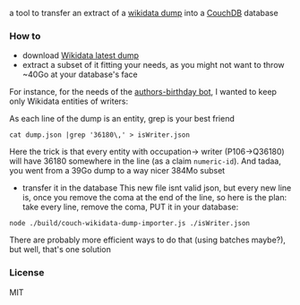 a tool to transfer an extract of a [wikidata dump](https://www.wikidata.org/wiki/Wikidata:Database_download#JSON_dumps_.28recommended.29) into a [CouchDB](couchdb.org) database

### How to

* download [Wikidata latest dump](https://www.wikidata.org/wiki/Wikidata:Database_download#JSON_dumps_.28recommended.29)
* extract a subset of it fitting your needs, as you might not want to throw ~40Go at your database's face

For instance, for the needs of the [authors-birthday bot](https://github.com/inventaire/inventaire-authors-birthday), I wanted to keep only Wikidata entities of writers:

As each line of the dump is an entity, grep is your best friend
```
cat dump.json |grep '36180\,' > isWriter.json
```

Here the trick is that every entity with occupation-> writer (P106->Q36180) will have 36180 somewhere in the line (as a claim `numeric-id`). And tadaa, you went from a 39Go dump to a way nicer 384Mo subset

* transfer it in the database
This new file isnt valid json, but every new line is, once you remove the coma at the end of the line, so here is the plan: take every line, remove the coma, PUT it in your database:
```
node ./build/couch-wikidata-dump-importer.js ./isWriter.json
```

There are probably more efficient ways to do that (using batches maybe?), but well, that's one solution


### License

MIT